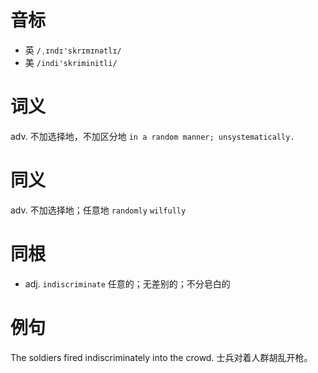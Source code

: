 # 音标

- 英 `/ˌɪndɪ'skrɪmɪnətlɪ/`
- 美 `/indi'skriminitli/`

# 词义

adv. 不加选择地，不加区分地
`in a random manner; unsystematically.`

# 同义

adv. 不加选择地；任意地
`randomly` `wilfully`

# 同根

- adj. `indiscriminate` 任意的；无差别的；不分皂白的

# 例句

The soldiers fired indiscriminately into the crowd.
士兵对着人群胡乱开枪。


